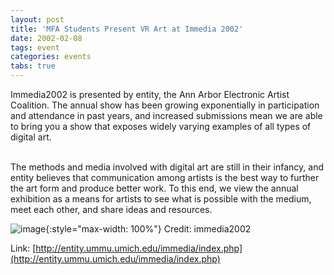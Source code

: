```yaml
---
layout: post
title: 'MFA Students Present VR Art at Immedia 2002'
date: 2002-02-08
tags: event
categories: events
tabs: true
---
```


Immedia2002 is presented by entity, the Ann Arbor Electronic Artist Coalition. The annual show has been growing exponentially in participation and attendance in past years, and increased submissions mean we are able to bring you a show that exposes widely varying examples of all types of digital art.<br><br>

The methods and media involved with digital art are still in their infancy, and entity believes that communication among artists is the best way to further the art form and produce better work. To this end, we view the annual exhibition as a means for artists to see what is possible with the medium, meet each other, and share ideas and resources.

![image](https://www.evl.uic.edu/output/originals/dummyhead.gif-srcw.jpg){:style="max-width: 100%"}
Credit: immedia2002


Link: [http://entity.ummu.umich.edu/immedia/index.php](http://entity.ummu.umich.edu/immedia/index.php)
